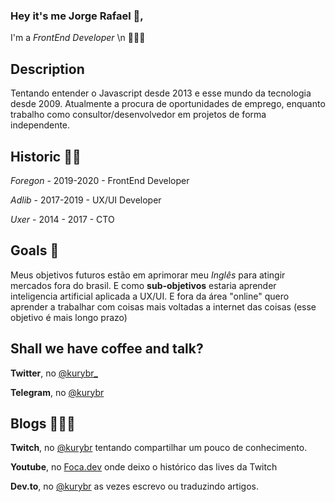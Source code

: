 ### Hey it's me Jorge Rafael 🧔, 
I'm a _FrontEnd Developer_ \n 👨🏿‍💻

## Description
Tentando entender o Javascript desde 2013 e esse mundo da tecnologia desde 2009.
Atualmente a procura de oportunidades de emprego, enquanto trabalho como consultor/desenvolvedor em projetos de forma independente.

## Historic 🧙🏿

_Foregon_ - 2019-2020 - FrontEnd Developer 

_Adlib_ - 2017-2019 - UX/UI Developer 

_Uxer_ - 2014 - 2017 - CTO 

## Goals 🚀 
Meus objetivos futuros estão em aprimorar meu _Inglês_ para atingir mercados fora do brasil.
E como __sub-objetivos__ estaria aprender inteligencia artificial aplicada a UX/UI.
E fora da área "online" quero aprender a trabalhar com coisas mais voltadas a internet das coisas (esse objetivo é mais longo prazo)

## Shall we have coffee and talk?
**Twitter**, no [@kurybr_](https://twitter.com/kurybr_)

**Telegram**, no [@kurybr](https://telegram.me/kurybr)

## Blogs 👨🏿‍🎨
**Twitch**, no [@kurybr](https://www.twitch.tv/kurybr)  tentando compartilhar um pouco de conhecimento. 

**Youtube**, no [Foca.dev](https://www.youtube.com/channel/UCrp61bBew5b0OtytmjK3Q_g) onde deixo o histórico das lives da Twitch

**Dev.to**, no [@kurybr](https://dev.to/kurybr) as vezes escrevo ou traduzindo artigos.
